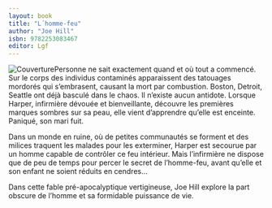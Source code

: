```yaml
---
layout: book
title: "L´homme-feu"
author: "Joe Hill"
isbn: 9782253083467
editor: Lgf
---
```


![Couverture](/img/9782253083467.jpg)Personne ne sait exactement quand et où tout a commencé. Sur le corps des individus contaminés apparaissent des tatouages mordorés qui s’embrasent, causant la mort par combustion. Boston, Detroit, Seattle ont déjà basculé dans le chaos. Il n’existe aucun antidote. Lorsque Harper, infirmière dévouée et bienveillante, découvre les premières marques sombres sur sa peau, elle vient d’apprendre qu’elle est enceinte. Paniqué, son mari fuit.

Dans un monde en ruine, où de petites communautés se forment et des milices traquent les malades pour les exterminer, Harper est secourue par un homme capable de contrôler ce feu intérieur. Mais l’infirmière ne dispose que de peu de temps pour percer le secret de l’homme-feu, avant qu’elle et son enfant ne soient réduits en cendres...

Dans cette fable pré-apocalyptique vertigineuse, Joe Hill explore la part obscure de l’homme et sa formidable puissance de vie.